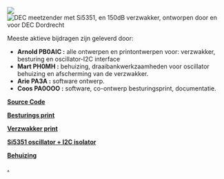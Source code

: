 [![](https://github.com/costonisp/DEC-meetzender-test/blob/master/documentation/crew.jpg)](https://www.pi4dec.nl/zelfbouw-meetzender/)
![DEC meetzender met Si5351, en 150dB verzwakker, ontworpen door en voor **DEC Dordrecht**](https://www.pi4dec.nl/zelfbouw-meetzender/)

Meeste aktieve bijdragen zijn geleverd door:

 - **Arnold PB0AIC :**  alle ontwerpen en printontwerpen voor: verzwakker, besturing en oscillator-I2C interface
 - **Mart PH0MH :** behuizing, draaibankwerkzaamheden voor oscillator behuizing en afscherming van de verzwakker.
 - **Arie PA3A :** software ontwerp.
 - **Coos PA0OOO :** software, co-ontwerp besturingsprint, documentatie.
 


__[Source Code](SourceCode/source_code.md)__

__[Besturings print](documentation/besturings_print.md)__

__[Verzwakker print](documentation/verzwakker_print.md)__

__[Si5351 oscillator + I2C isolator](documentation/Si5351%2Binterface.md)__

__[Behuizing](/documentation/behuizing.md)__












[**.**](https://github.com/costonisp/A/blob/master/node.md)
